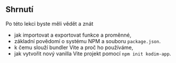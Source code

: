 ## Shrnutí

Po této lekci byste měli vědět a znát

- jak importovat a exportovat funkce a proměnné,
- základní povědomí o systému NPM a souboru `package.json`.
- k čemu slouží bundler Vite a proč ho používáme,
- jak vytvořit nový vanilla Vite projekt pomocí `npm init kodim-app`.

